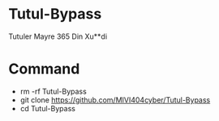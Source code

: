 # Tutul-Bypass
Tutuler Mayre 365 Din Xu**di
# Command
- rm -rf Tutul-Bypass
- git clone https://github.com/MIVI404cyber/Tutul-Bypass
- cd Tutul-Bypass
